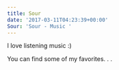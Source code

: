 ```yaml
---
title: Sour
date: '2017-03-11T04:23:39+00:00'
Sour: 'Sour - Music '
---
```

I love listening music :) 

You can find some of my favorites. . .